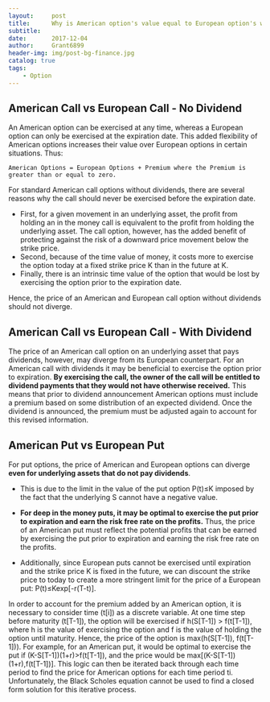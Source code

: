```yaml
---
layout:		post
title:		Why is American option's value equal to European option's when there is no dividend?
subtitle:
date:		2017-12-04
author: 	Grant6899
header-img: img/post-bg-finance.jpg
catalog: true
tags:
    - Option
---
```


## American Call vs European Call - No Dividend

An American option can be exercised at any time, whereas a European option can only be exercised at the expiration date. This added flexibility of American options increases their value over European options in certain situations. Thus:

	American Options = European Options + Premium where the Premium is greater than or equal to zero. 

For standard American call options without dividends, there are several reasons why the call should never be exercised before the expiration date. 
-	First, for a given movement in an underlying asset, the profit from holding an in the money call is equivalent to the
profit from holding the underlying asset. The call option, however, has the added benefit of protecting against the risk of a downward price movement below the strike price.
-	Second, because of the time value of money, it costs more to exercise the option today at a fixed strike price K than in the future at K. 
-	Finally, there is an intrinsic time value of the option that would be lost by exercising the option prior to the expiration date.

Hence, the price of an American and European call option without dividends should not diverge. 


## American Call vs European Call - With Dividend

The price of an American call option on an underlying asset that pays dividends, however, may diverge from its European counterpart. For an American call with dividends it may be beneficial to exercise the option prior to expiration. **By exercising the call, the owner of the call will be entitled to dividend payments that they would not have otherwise received.** This means that prior to dividend announcement American options must include a premium based on some distribution of an expected dividend. Once the dividend is announced, the premium must be adjusted again to account for this revised information.


## American Put vs European Put

For put options, the price of American and European options can diverge **even for underlying assets that do not pay dividends**. 

-	This is due to the limit in the value of the put option P(t)≤K imposed by the fact that the underlying S cannot have a negative value. 

-	**For deep in the money puts, it may be optimal to exercise the put prior to expiration and earn the risk free rate on the profits.** Thus, the price of an American put must reflect the potential profits that can be earned by exercising the put prior to expiration and earning the risk free rate on the profits.

-	Additionally, since European puts cannot be exercised until expiration and the strike price K is fixed in the future, we can discount the strike price to today to create a more stringent limit for the price of a European put: P(t)≤Kexp[-r(T-t)]. 

In order to account for the premium added by an American option, it is necessary to consider time (t[i]) as a discrete variable. At one time step before maturity (t[T-1]), the option will be exercised if h(S[T-1]) > f(t[T-1]), where h is the value of exercising the option and f is the value of holding the option until maturity. Hence, the price of the option is max(h(S[T-1]), f(t[T-1])). For example, for an American put, it would be optimal to exercise the put if (K-S[T-1])(1+r)>f(t[T-1]), and the price would be max[(K-S[T-1])(1+r),f(t[T-1])]. This logic can then be iterated back through each time period to find the price for American options for each time period ti. Unfortunately, the Black Scholes equation cannot be used to find a closed form solution for this iterative process. 

